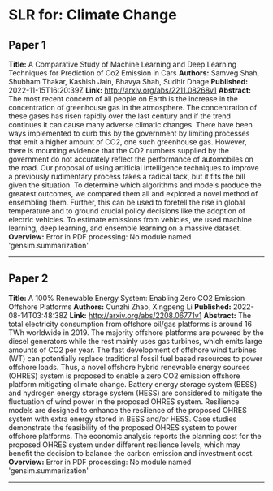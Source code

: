 # SLR for: Climate Change

## Paper 1
**Title:** A Comparative Study of Machine Learning and Deep Learning Techniques for
  Prediction of Co2 Emission in Cars
**Authors:** Samveg Shah, Shubham Thakar, Kashish Jain, Bhavya Shah, Sudhir Dhage
**Published:** 2022-11-15T16:20:39Z
**Link:** http://arxiv.org/abs/2211.08268v1
**Abstract:** The most recent concern of all people on Earth is the increase in the
concentration of greenhouse gas in the atmosphere. The concentration of these
gases has risen rapidly over the last century and if the trend continues it can
cause many adverse climatic changes. There have been ways implemented to curb
this by the government by limiting processes that emit a higher amount of CO2,
one such greenhouse gas. However, there is mounting evidence that the CO2
numbers supplied by the government do not accurately reflect the performance of
automobiles on the road. Our proposal of using artificial intelligence
techniques to improve a previously rudimentary process takes a radical tack,
but it fits the bill given the situation. To determine which algorithms and
models produce the greatest outcomes, we compared them all and explored a novel
method of ensembling them. Further, this can be used to foretell the rise in
global temperature and to ground crucial policy decisions like the adoption of
electric vehicles. To estimate emissions from vehicles, we used machine
learning, deep learning, and ensemble learning on a massive dataset.
**Overview:** Error in PDF processing: No module named 'gensim.summarization'

---
## Paper 2
**Title:** A 100% Renewable Energy System: Enabling Zero CO2 Emission Offshore
  Platforms
**Authors:** Cunzhi Zhao, Xingpeng Li
**Published:** 2022-08-14T03:48:38Z
**Link:** http://arxiv.org/abs/2208.06771v1
**Abstract:** The total electricity consumption from offshore oil/gas platforms is around
16 TWh worldwide in 2019. The majority offshore platforms are powered by the
diesel generators while the rest mainly uses gas turbines, which emits large
amounts of CO2 per year. The fast development of offshore wind turbines (WT)
can potentially replace traditional fossil fuel based resources to power
offshore loads. Thus, a novel offshore hybrid renewable energy sources (OHRES)
system is proposed to enable a zero CO2 emission offshore platform mitigating
climate change. Battery energy storage system (BESS) and hydrogen energy
storage system (HESS) are considered to mitigate the fluctuation of wind power
in the proposed OHRES system. Resilience models are designed to enhance the
resilience of the proposed OHRES system with extra energy stored in BESS and/or
HESS. Case studies demonstrate the feasibility of the proposed OHRES system to
power offshore platforms. The economic analysis reports the planning cost for
the proposed OHRES system under different resilience levels, which may benefit
the decision to balance the carbon emission and investment cost.
**Overview:** Error in PDF processing: No module named 'gensim.summarization'

---
